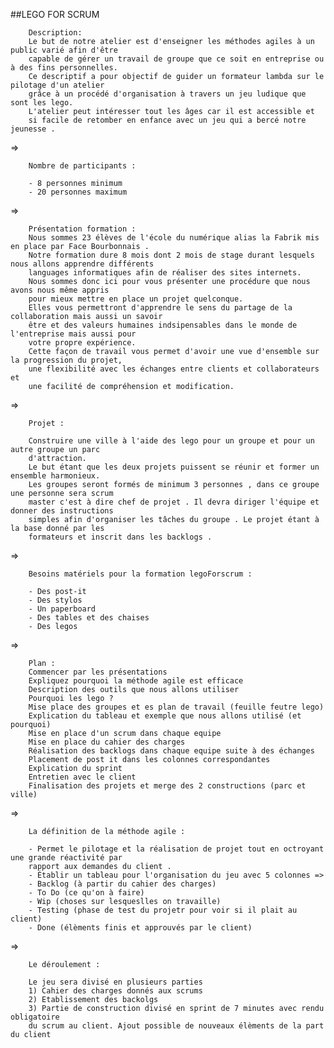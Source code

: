  ##LEGO FOR SCRUM

 		Description:
 		Le but de notre atelier est d'enseigner les méthodes agiles à un public varié afin d'être 
 		capable de gérer un travail de groupe que ce soit en entreprise ou à des fins personnelles. 
 		Ce descriptif a pour objectif de guider un formateur lambda sur le pilotage d'un atelier 
 		grâce à un procédé d'organisation à travers un jeu ludique que sont les lego. 
 		L'atelier peut intéresser tout les âges car il est accessible et
 		si facile de retomber en enfance avec un jeu qui a bercé notre jeunesse .

=>

		Nombre de participants :

		- 8 personnes minimum
		- 20 personnes maximum

=>

		Présentation formation :
		Nous sommes 23 élèves de l'école du numérique alias la Fabrik mis en place par Face Bourbonnais .
		Notre formation dure 8 mois dont 2 mois de stage durant lesquels nous allons apprendre différents 
		languages informatiques afin de réaliser des sites internets.
		Nous sommes donc ici pour vous présenter une procédure que nous avons nous même appris
		pour mieux mettre en place un projet quelconque.
		Elles vous permettront d'apprendre le sens du partage de la collaboration mais aussi un savoir 
		être et des valeurs humaines indsipensables dans le monde de l'entreprise mais aussi pour 
		votre propre expérience.
		Cette façon de travail vous permet d'avoir une vue d'ensemble sur la progression du projet, 
		une flexibilité avec les échanges entre clients et collaborateurs et 
		une facilité de compréhension et modification.

=>
		
		Projet :

		Construire une ville à l'aide des lego pour un groupe et pour un autre groupe un parc 
		d'attraction.
		Le but étant que les deux projets puissent se réunir et former un ensemble harmonieux.
		Les groupes seront formés de minimum 3 personnes , dans ce groupe une personne sera scrum
		master c'est à dire chef de projet . Il devra diriger l'équipe et donner des instructions 
		simples afin d'organiser les tâches du groupe . Le projet étant à la base donné par les 
		formateurs et inscrit dans les backlogs .

=>

		Besoins matériels pour la formation legoForscrum :

 		- Des post-it
 		- Des stylos
 		- Un paperboard
 		- Des tables et des chaises 
 		- Des legos

=>

		Plan : 
    	Commencer par les présentations
    	Expliquez pourquoi la méthode agile est efficace
    	Description des outils que nous allons utiliser
    	Pourquoi les lego ?
    	Mise place des groupes et es plan de travail (feuille feutre lego)
    	Explication du tableau et exemple que nous allons utilisé (et pourquoi)
    	Mise en place d'un scrum dans chaque equipe
    	Mise en place du cahier des charges
    	Réalisation des backlogs dans chaque equipe suite à des échanges
    	Placement de post it dans les colonnes correspondantes
    	Explication du sprint
    	Entretien avec le client 
    	Finalisation des projets et merge des 2 constructions (parc et ville)


=>

		La définition de la méthode agile :

		- Permet le pilotage et la réalisation de projet tout en octroyant une grande réactivité par 
		rapport aux demandes du client .
		- Établir un tableau pour l'organisation du jeu avec 5 colonnes => 
		- Backlog (à partir du cahier des charges)
		- To Do (ce qu'on à faire)
		- Wip (choses sur lesqueslles on travaille)
		- Testing (phase de test du projetr pour voir si il plait au client)
		- Done (élèments finis et approuvés par le client)

=>

		

		Le déroulement : 

		Le jeu sera divisé en plusieurs parties 
		1) Cahier des charges donnés aux scrums
		2) Etablissement des backolgs
		3) Partie de construction divisé en sprint de 7 minutes avec rendu obligatoire
		du scrum au client. Ajout possible de nouveaux élèments de la part du client 

